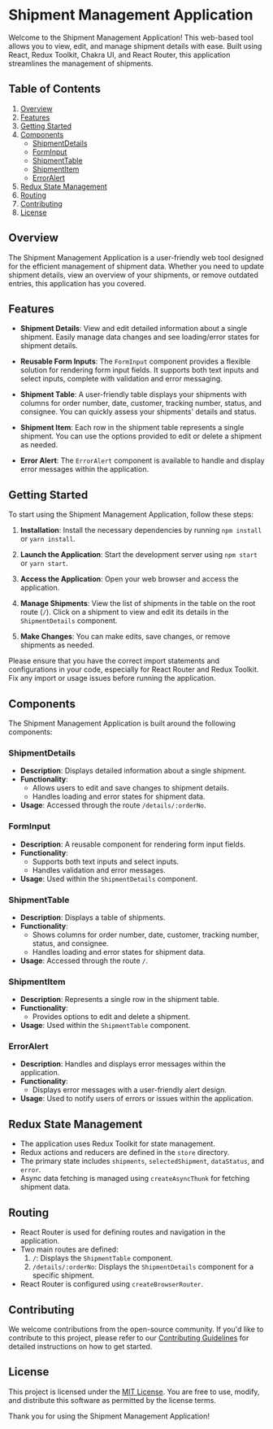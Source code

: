 # Shipment Management Application

Welcome to the Shipment Management Application! This web-based tool allows you to view, edit, and manage shipment details with ease. Built using React, Redux Toolkit, Chakra UI, and React Router, this application streamlines the management of shipments.

## Table of Contents

1. [Overview](#overview)
2. [Features](#features)
3. [Getting Started](#getting-started)
4. [Components](#components)
    - [ShipmentDetails](#shipmentdetails)
    - [FormInput](#forminput)
    - [ShipmentTable](#shipmenttable)
    - [ShipmentItem](#shipmentitem)
    - [ErrorAlert](#erroralert)
5. [Redux State Management](#redux-state-management)
6. [Routing](#routing)
7. [Contributing](#contributing)
8. [License](#license)

## Overview

The Shipment Management Application is a user-friendly web tool designed for the efficient management of shipment data. Whether you need to update shipment details, view an overview of your shipments, or remove outdated entries, this application has you covered.

## Features

- **Shipment Details**: View and edit detailed information about a single shipment. Easily manage data changes and see loading/error states for shipment details.

- **Reusable Form Inputs**: The `FormInput` component provides a flexible solution for rendering form input fields. It supports both text inputs and select inputs, complete with validation and error messaging.

- **Shipment Table**: A user-friendly table displays your shipments with columns for order number, date, customer, tracking number, status, and consignee. You can quickly assess your shipments' details and status.

- **Shipment Item**: Each row in the shipment table represents a single shipment. You can use the options provided to edit or delete a shipment as needed.

- **Error Alert**: The `ErrorAlert` component is available to handle and display error messages within the application.

## Getting Started

To start using the Shipment Management Application, follow these steps:

1. **Installation**: Install the necessary dependencies by running `npm install` or `yarn install`.

2. **Launch the Application**: Start the development server using `npm start` or `yarn start`.

3. **Access the Application**: Open your web browser and access the application.

4. **Manage Shipments**: View the list of shipments in the table on the root route (`/`). Click on a shipment to view and edit its details in the `ShipmentDetails` component.

5. **Make Changes**: You can make edits, save changes, or remove shipments as needed.

Please ensure that you have the correct import statements and configurations in your code, especially for React Router and Redux Toolkit. Fix any import or usage issues before running the application.

## Components

The Shipment Management Application is built around the following components:

### ShipmentDetails

- **Description**: Displays detailed information about a single shipment.
- **Functionality**:
  - Allows users to edit and save changes to shipment details.
  - Handles loading and error states for shipment data.
- **Usage**: Accessed through the route `/details/:orderNo`.

### FormInput

- **Description**: A reusable component for rendering form input fields.
- **Functionality**:
  - Supports both text inputs and select inputs.
  - Handles validation and error messages.
- **Usage**: Used within the `ShipmentDetails` component.

### ShipmentTable

- **Description**: Displays a table of shipments.
- **Functionality**:
  - Shows columns for order number, date, customer, tracking number, status, and consignee.
  - Handles loading and error states for shipment data.
- **Usage**: Accessed through the route `/`.

### ShipmentItem

- **Description**: Represents a single row in the shipment table.
- **Functionality**:
  - Provides options to edit and delete a shipment.
- **Usage**: Used within the `ShipmentTable` component.

### ErrorAlert

- **Description**: Handles and displays error messages within the application.
- **Functionality**:
  - Displays error messages with a user-friendly alert design.
- **Usage**: Used to notify users of errors or issues within the application.

## Redux State Management

- The application uses Redux Toolkit for state management.
- Redux actions and reducers are defined in the `store` directory.
- The primary state includes `shipments`, `selectedShipment`, `dataStatus`, and `error`.
- Async data fetching is managed using `createAsyncThunk` for fetching shipment data.

## Routing

- React Router is used for defining routes and navigation in the application.
- Two main routes are defined:
  1. `/`: Displays the `ShipmentTable` component.
  2. `/details/:orderNo`: Displays the `ShipmentDetails` component for a specific shipment.
- React Router is configured using `createBrowserRouter`.

## Contributing

We welcome contributions from the open-source community. If you'd like to contribute to this project, please refer to our [Contributing Guidelines](CONTRIBUTING.md) for detailed instructions on how to get started.

## License

This project is licensed under the [MIT License](LICENSE). You are free to use, modify, and distribute this software as permitted by the license terms.

Thank you for using the Shipment Management Application!
